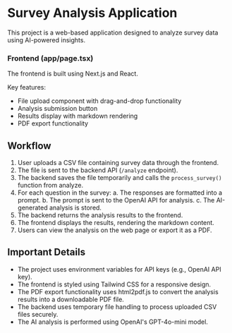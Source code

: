 # Survey Analysis Application

This project is a web-based application designed to analyze survey data using AI-powered insights.

### Frontend (app/page.tsx)

The frontend is built using Next.js and React.

Key features:
- File upload component with drag-and-drop functionality
- Analysis submission button
- Results display with markdown rendering
- PDF export functionality

## Workflow

1. User uploads a CSV file containing survey data through the frontend.
2. The file is sent to the backend API (`/analyze` endpoint).
3. The backend saves the file temporarily and calls the `process_survey()` function from analyze.
4. For each question in the survey:
   a. The responses are formatted into a prompt.
   b. The prompt is sent to the OpenAI API for analysis.
   c. The AI-generated analysis is stored.
5. The backend returns the analysis results to the frontend.
6. The frontend displays the results, rendering the markdown content.
7. Users can view the analysis on the web page or export it as a PDF.

## Important Details

- The project uses environment variables for API keys (e.g., OpenAI API key).
- The frontend is styled using Tailwind CSS for a responsive design.
- The PDF export functionality uses html2pdf.js to convert the analysis results into a downloadable PDF file.
- The backend uses temporary file handling to process uploaded CSV files securely.
- The AI analysis is performed using OpenAI's GPT-4o-mini model.
